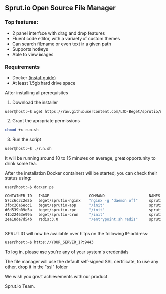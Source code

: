 ## Sprut.io Open Source File Manager

### Top features:

 * 2 panel interface with drag and drop features
 * Fluent code editor, with a variaety of custom themes
 * Can search filename or even text in a given path
 * Supports hotkeys
 * Able to view images


### Requirements

 * Docker [(install guide)](https://docs.docker.com/engine/installation/)
 * At least 1.5gb hard drive space
 



After installing all prerequisites 

1. Download the installer

```*.sh
user@host:~$ wget https://raw.githubusercontent.com/LTD-Beget/sprutio/master/run.sh
```

2. Grant the apropriate permissions

```*.sh
chmod +x run.sh
```

3. Run the script

```*.sh
user@host:~$ ./run.sh
```

It will be running around 10 to 15 minutes on average, great opportunity to drink some tea.

After the installation Docker containers will be started, you can check their status using:

```*.sh
user@host:~$ docker ps

CONTAINER ID   IMAGE                  COMMAND                    NAMES
57cc6c3c2e2b   beget/sprutio-nginx    "nginx -g 'daemon off"     sprutio_nginx_1
3fbc26a6ecc1   beget/sprutio-app      "/init"                    sprutio_app_1
d6d539b09e5a   beget/sprutio-rpc      "/init"                    sprutio_rpc_1
41b22463e99a   beget/sprutio-cron     "/init"                    sprutio_cron_1
2ea18de7d54b   redis:3.0              "/entrypoint.sh redis"     sprutio_redis_
```


##

SPRUT.IO will now be available over https on the following IP-address:

```*.sh
user@host:~$ https://YOUR_SERVER_IP:9443
```

To log in, please use you're any of your system's credentials

The file manager will use the default self-signed SSL certificate, to use any other, drop it in the "ssl" folder

We wish you great achievements with our product.

Sprut.io Team.
